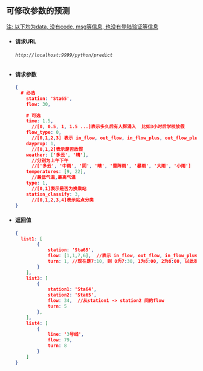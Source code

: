 ## 可修改参数的预测

<u>注: 以下均为data, 没有code, msg等信息, 也没有登陆验证等信息</u>

- #### 请求URL 

  ######  `http://localhost:9999/python/predict`

- #### 请求参数

  ```json
  {
  	# 必选
      station: 'Sta65',
      flow: 30,
      
      # 可选
      time: 1.5,   
      	//[0, 0.5, 1, 1.5 ...]表示多久后有人群涌入  比如3小时后学校放假
      flow_type: 0, 
      	//[0,1,2,3] 表示 in_flow, out_flow, in_flow_plus, out_flow_plus
      dayprop: 1, 
      	//[0,1,2]表示是否放假
      weather: ['多云', '晴'], 
      	//分别为上午下午
      	//['多云', '中雨', '阴', '晴', '雷阵雨', '暴雨', '大雨', '小雨']
      temperatures: [9, 22], 
      	//最低气温,最高气温
      type: 1, 
      	//[0,1]表示是否为换乘站
      station_classify: 3, 
      	//[0,1,2,3,4]表示站点分类
  }
  ```

- #### 返回值

  ```json
  {
  	list1: [  
          {
              station: 'Sta65',
              flow: [1,1,7,6],  //表示 in_flow, out_flow, in_flow_plus, out_flow_plus
              turn: 1, //现在是7:10, 则 0为7:30, 1为8:00, 2为8:00, 以此类推
          }
      ],
      list3: [  
          {
              station1: 'Sta64',   
              station2: 'Sta65',
              flow: 34,  //从station1 -> station2 间的flow
              turn: 5
          },
      ],
      list4: [
          {
              line: '3号线',
              flow: 79,
              turn: 8
          }
      ]
  }
  ```

  



